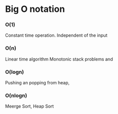 # Big O notation 
### O(1) 
Constant time operation. Independent of the input

### O(n) 
Linear time algorithm
Monotonic stack problems and 

### O(logn)
Pushing an popping from heap, 

### O(nlogn)
Meerge Sort, Heap Sort
